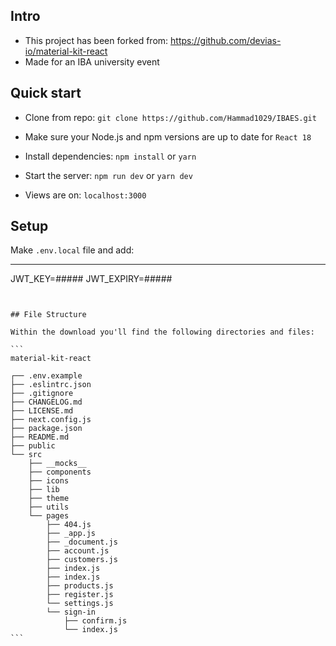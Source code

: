 ## Intro
- This project has been forked from: https://github.com/devias-io/material-kit-react
- Made for an IBA university event 

## Quick start

- Clone from repo: `git clone https://github.com/Hammad1029/IBAES.git`

- Make sure your Node.js and npm versions are up to date for `React 18`

- Install dependencies: `npm install` or `yarn`

- Start the server: `npm run dev` or `yarn dev`

- Views are on: `localhost:3000`

## Setup

Make `.env.local` file and add:
__________________
JWT_KEY=#####
JWT_EXPIRY=#####
~~~~~~~~~~~~~~~~~~


## File Structure

Within the download you'll find the following directories and files:

```
material-kit-react

┌── .env.example
├── .eslintrc.json
├── .gitignore
├── CHANGELOG.md
├── LICENSE.md
├── next.config.js
├── package.json
├── README.md
├── public
└── src
	├── __mocks__
	├── components
	├── icons
	├── lib
	├── theme
	├── utils
	└── pages
		├── 404.js
		├── _app.js
		├── _document.js
		├── account.js
		├── customers.js
		├── index.js
		├── index.js
		├── products.js
		├── register.js
		└── settings.js
		└── sign-in
			├── confirm.js
			└── index.js
```